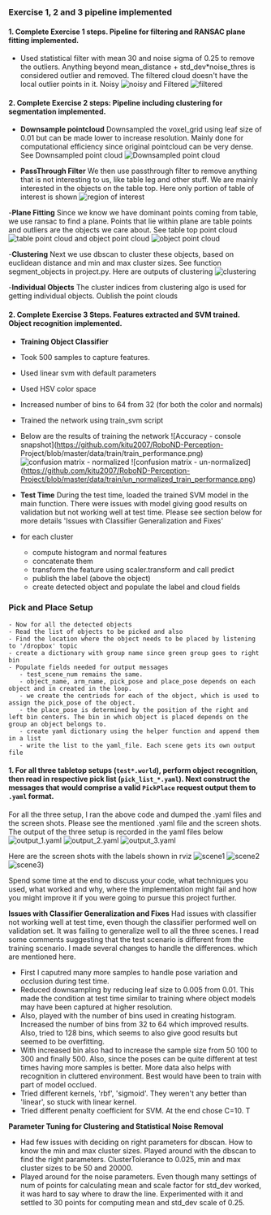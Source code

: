 

### Exercise 1, 2 and 3 pipeline implemented
#### 1. Complete Exercise 1 steps. Pipeline for filtering and RANSAC plane fitting implemented.

 - Used statistical filter with mean 30 and noise sigma of 0.25 to remove the outliers. Anything beyond mean_distance + std_dev*noise_thres is considered outlier and removed. The filtered cloud doesn't have the local outlier points in it.
 Noisy ![noisy](https://github.com/kitu2007/RoboND-Perception-Project/blob/master/data/exercises/cloud_with_noise.png) and Filtered ![filtered](https://github.com/kitu2007/RoboND-Perception-Project/blob/master/data/exercises/filtered_point_cloud.png)


#### 2. Complete Exercise 2 steps: Pipeline including clustering for segmentation implemented.
- **Downsample pointcloud** Downsampled the voxel_grid using leaf size of 0.01 but can be made lower to increase resolution. Mainly done for computational efficiency since original pointcloud can be very dense. See Downsampled point cloud ![Downsampled point cloud](https://github.com/kitu2007/RoboND-Perception-Project/blob/master/data/exercises/downsampled_point_cloud.png)


- **PassThrough Filter** We then use passthrough filter to remove anything that is not interesting to us, like table leg and other stuff. We are mainly interested in the objects on the table top. Here only portion of table of interest is shown ![region of interest](https://github.com/kitu2007/RoboND-Perception-Project/blob/master/data/exercises/roi_point_cloud.png)

 -**Plane Fitting** Since we know we have dominant points coming from table, we use ransac to find a plane. Points that lie within plane are table points and outliers are the objects we care about. See table top point cloud ![table point cloud](https://github.com/kitu2007/RoboND-Perception-Project/blob/master/data/exercises/table_point_cloud.png) and object point cloud ![object point cloud](https://github.com/kitu2007/RoboND-Perception-Project/blob/master/data/exercises/object_point_cloud.png)


 -**Clustering**  Next we use dbscan to cluster these objects, based on euclidean distance and min and max cluster sizes.  See function segment_objects in project.py. Here are outputs of clustering ![clustering](https://github.com/kitu2007/RoboND-Perception-Project/blob/master/data/exercises/cluster_point_cloud.png)

 -**Individual Objects** The cluster indices from clustering algo is used for getting individual objects. Oublish the point clouds

#### 2. Complete Exercise 3 Steps.  Features extracted and SVM trained.  Object recognition implemented.

- **Training Object Classifier** 
 - Took 500 samples to capture features.
 - Used linear svm with default parameters
 - Used HSV color space
 - Increased number of bins to 64 from 32 (for both the color and normals)
 - Trained the network using train_svm script
 - Below are the results of training the network
 ![Accuracy - console snapshot](https://github.com/kitu2007/RoboND-Perception- Project/blob/master/data/train/train_performance.png)
 ![confusion matrix - normalized](https://github.com/kitu2007/RoboND-Perception-Project/blob/master/data/train/normalized_train_performance.png)
 ![confusion matrix - un-normalized] (https://github.com/kitu2007/RoboND-Perception-Project/blob/master/data/train/un_normalized_train_performance.png)

 
 - **Test Time** 
  During the test time, loaded the trained SVM model in the main function. There were issues with model giving good results on validation but not working well at test time. Please see section below for more details 'Issues with Classifier Generalization and Fixes'
  - for each cluster
     - compute histogram and normal features
     - concatenate them
     - transform the feature using scaler.transform and call predict
     - publish the label (above the object)
     - create detected object and populate the label and cloud fields


### Pick and Place Setup
    - Now for all the detected objects
    - Read the list of objects to be picked and also
    - Find the location where the object needs to be placed by listening to '/dropbox' topic
    - create a dictionary with group name since green group goes to right bin
    - Populate fields needed for output messages
       - test_scene_num remains the same.
       - object_name, arm_name, pick_pose and place_pose depends on each object and in created in the loop.
       - we create the centriods for each of the object, which is used to assign the pick_pose of the object.
       - the place_pose is determined by the position of the right and left bin centers. The bin in which object is placed depends on the group an object belongs to.
       - create yaml dictionary using the helper function and append them in a list
       - write the list to the yaml_file. Each scene gets its own output file

#### 1. For all three tabletop setups (`test*.world`), perform object recognition, then read in respective pick list (`pick_list_*.yaml`). Next construct the messages that would comprise a valid `PickPlace` request output them to `.yaml` format.

For all the three setup, I ran the above code and dumped the .yaml files and the screen shots. Please see the mentioned .yaml file and the screen shots. 
The output of the three setup is recorded in the yaml files below
![output_1.yaml](https://github.com/kitu2007/RoboND-Perception-Project/blob/master/data/final_exercise/output_1.yaml)
![output_2.yaml](https://github.com/kitu2007/RoboND-Perception-Project/blob/master/data/final_exercise/output_2.yaml)
![output_3.yaml](https://github.com/kitu2007/RoboND-Perception-Project/blob/master/data/final_exercise/output_3.yaml)

 Here are the screen shots with the labels shown in rviz 
![scene1](https://github.com/kitu2007/RoboND-Perception-Project/blob/master/data/final_exercise/test_scene_1.png)
![scene2](https://github.com/kitu2007/RoboND-Perception-Project/blob/master/data/final_exercise/test_scene_2.png)
![scene3](https://github.com/kitu2007/RoboND-Perception-Project/blob/master/data/final_exercise/test_scene_3.png))

Spend some time at the end to discuss your code, what techniques you used, what worked and why, where the implementation might fail and how you might improve it if you were going to pursue this project further.  

**Issues with Classifier Generalization and Fixes** 
Had issues with classifier not working well at test time, even though the classifier performed well on validation set. It was failing to generalize well to all the three scenes. I read some comments suggesting that the test scenario is different from the training scenario. I made several changes to handle the differences. which are mentioned here. 
- First I caputred many more samples to handle pose variation and occlusion during test time. 
- Reduced downsampling by reducing leaf size to 0.005 from 0.01. This made the condition at test time similar to training where object models may have been captured at higher resolution. 
- Also, played with the number of bins used in creating histogram. Increased the number of bins from 32 to 64 which improved results. Also, tried to 128 bins, which seems to also give good results but seemed to be overfitting.
- With increased bin also had to increase the sample size from 50 100 to 300 and finally 500. Also, since the poses can be quite different at test times having more samples is better. More data also helps with recognition in cluttered environment. Best would have been to train with part of model occlued. 
- Tried different kernels, 'rbf', 'sigmoid'. They weren't any better than 'linear', so stuck with linear kernel. 
- Tried different penalty coefficient for SVM. At the end chose C=10. T

**Parameter Tuning for Clustering and Statistical Noise Removal**
- Had few issues with deciding on right parameters for dbscan. How to know the min and max cluster sizes. Played around with the dbscan to find the right parameters. ClusterTolerance to 0.025, min and max cluster sizes to be 50 and 20000.
- Played around for the noise parameters. Even though many settings of num of points for calculating mean and scale factor for std_dev worked, it was hard to say where to draw the line. Experimented with it and settled to 30 points for computing mean and std_dev scale of 0.25. 
      
 

